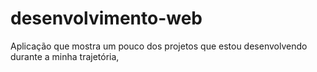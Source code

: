 # desenvolvimento-web
Aplicação que mostra um pouco dos projetos que estou desenvolvendo durante a minha trajetória,
